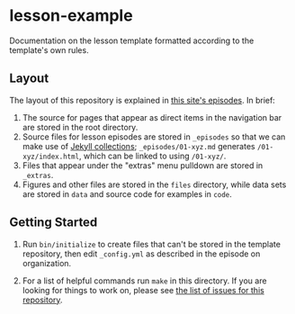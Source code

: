 lesson-example
==============

Documentation on the lesson template formatted according to the template's own rules.

## Layout

The layout of this repository is explained in [this site's episodes][rendered].
In brief:

1.  The source for pages that appear as direct items in the navigation bar
    are stored in the root directory.
2.  Source files for lesson episodes are stored in `_episodes`
    so that we can make use of [Jekyll collections][collections];
    `_episodes/01-xyz.md` generates `/01-xyz/index.html`,
    which can be linked to using `/01-xyz/`.
3.  Files that appear under the "extras" menu pulldown are stored in `_extras`.
4.  Figures and other files are stored in the `files` directory,
    while data sets are stored in `data`
    and source code for examples in `code`.

## Getting Started

1.  Run `bin/initialize` to create files that can't be stored in the template repository,
    then edit `_config.yml` as described in the episode on organization.

2.  For a list of helpful commands run `make` in this directory.
    If you are looking for things to work on,
    please see [the list of issues for this repository][issues].

[collections]: https://jekyllrb.com/docs/collections/
[issues]: https://github.com/gvwilson/new-lesson-example/issues/
[rendered]: https://gvwilson.github.io/new-lesson-example/
